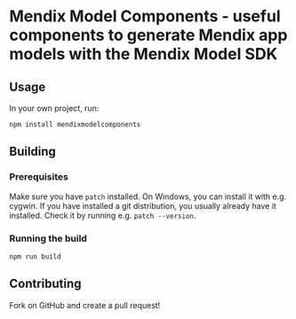 # Mendix Model Components - useful components to generate Mendix app models with the Mendix Model SDK

## Usage

In your own project, run:

	npm install mendixmodelcomponents

## Building

### Prerequisites

Make sure you have `patch` installed.
On Windows, you can install it with e.g. cygwin. If you have installed a git distribution, you usually already have it installed. Check it by running e.g. `patch --version`.

### Running the build

	npm run build

## Contributing

Fork on GitHub and create a pull request!
